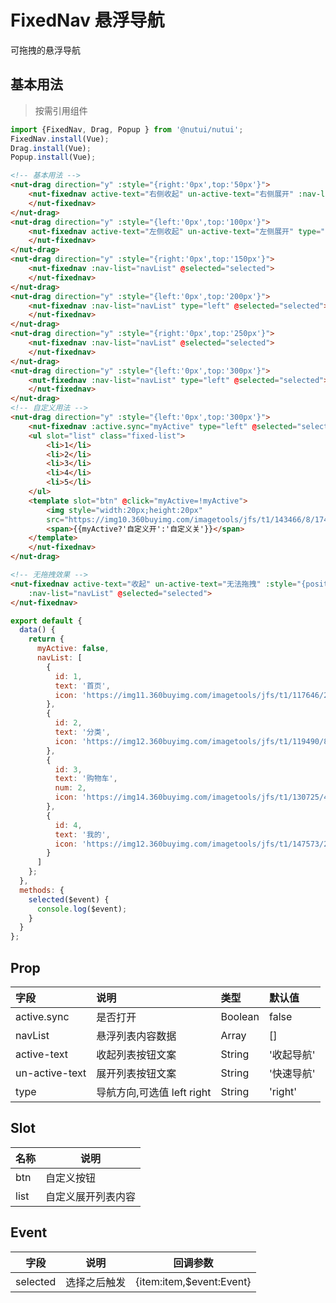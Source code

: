 # FixedNav 悬浮导航

可拖拽的悬浮导航

## 基本用法

> 按需引用组件
``` javascript
import {FixedNav, Drag, Popup } from '@nutui/nutui';
FixedNav.install(Vue);
Drag.install(Vue);
Popup.install(Vue);
```

```html
<!-- 基本用法 -->
<nut-drag direction="y" :style="{right:'0px',top:'50px'}">
    <nut-fixednav active-text="右侧收起" un-active-text="右侧展开" :nav-list="navList" @selected="selected">
    </nut-fixednav>
</nut-drag>
<nut-drag direction="y" :style="{left:'0px',top:'100px'}">
    <nut-fixednav active-text="左侧收起" un-active-text="左侧展开" type="left" :nav-list="navList" @selected="selected">
    </nut-fixednav>
</nut-drag>
<nut-drag direction="y" :style="{right:'0px',top:'150px'}">
    <nut-fixednav :nav-list="navList" @selected="selected">
    </nut-fixednav>
</nut-drag>
<nut-drag direction="y" :style="{left:'0px',top:'200px'}">
    <nut-fixednav :nav-list="navList" type="left" @selected="selected">
    </nut-fixednav>
</nut-drag>
<nut-drag direction="y" :style="{right:'0px',top:'250px'}">
    <nut-fixednav :nav-list="navList" @selected="selected">
    </nut-fixednav>
</nut-drag>
<nut-drag direction="y" :style="{left:'0px',top:'300px'}">
    <nut-fixednav :nav-list="navList" type="left" @selected="selected">
    </nut-fixednav>
</nut-drag>
<!-- 自定义用法 -->
<nut-drag direction="y" :style="{left:'0px',top:'300px'}">
    <nut-fixednav :active.sync="myActive" type="left" @selected="selected">
    <ul slot="list" class="fixed-list">
        <li>1</li>
        <li>2</li>
        <li>3</li>
        <li>4</li>
        <li>5</li>
    </ul>
    <template slot="btn" @click="myActive=!myActive">
        <img style="width:20px;height:20px"
        src="https://img10.360buyimg.com/imagetools/jfs/t1/143466/8/1743/6993/5ef9fb50E10f30d87/993e4e681fc50cac.png" />
        <span>{{myActive?'自定义开':'自定义关'}}</span>
    </template>
    </nut-fixednav>
</nut-drag>

<!-- 无拖拽效果 -->
<nut-fixednav active-text="收起" un-active-text="无法拖拽" :style="{position:'fixed',bottom:'10px',right:'0px'}"
    :nav-list="navList" @selected="selected">
</nut-fixednav>
```

``` javascript
export default {
  data() {
    return {
      myActive: false,
      navList: [
        {
          id: 1,
          text: '首页',
          icon: 'https://img11.360buyimg.com/imagetools/jfs/t1/117646/2/11112/1297/5ef83e95E81d77f05/daf8e3b1c81e3c98.png'
        },
        {
          id: 2,
          text: '分类',
          icon: 'https://img12.360buyimg.com/imagetools/jfs/t1/119490/8/9568/1798/5ef83e95E968c69a6/dd029326f7d5042e.png'
        },
        {
          id: 3,
          text: '购物车',
          num: 2,
          icon: 'https://img14.360buyimg.com/imagetools/jfs/t1/130725/4/3157/1704/5ef83e95Eb976644f/b36c6cfc1cc1a99d.png'
        },
        {
          id: 4,
          text: '我的',
          icon: 'https://img12.360buyimg.com/imagetools/jfs/t1/147573/29/1603/1721/5ef83e94E1393a678/5ddf1695ec989373.png'
        }
      ]
    };
  },
  methods: {
    selected($event) {
      console.log($event);
    }
  }
};
```

## Prop
| 字段           | 说明                       | 类型    | 默认值     |
|:---------------|:---------------------------|:--------|:-----------|
| active.sync         | 是否打开                   | Boolean | false      |
| navList        | 悬浮列表内容数据           | Array   | []         |
| active-text    | 收起列表按钮文案           | String  | '收起导航' |
| un-active-text | 展开列表按钮文案           | String  | '快速导航' |
| type           | 导航方向,可选值 left right | String  | 'right'     |


## Slot

| 名称 | 说明               |
|------|--------------------|
| btn  | 自定义按钮         |
| list | 自定义展开列表内容 |

## Event

| 字段     | 说明         | 回调参数                 |
|----------|--------------|--------------------------|
| selected | 选择之后触发 | {item:item,$event:Event} |